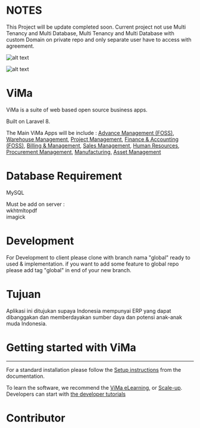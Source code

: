 # NOTES

This Project will be update completed soon. 
Current project not use Multi Tenancy and Multi Database, Multi Tenancy and Multi Database with custom Domain on private repo and only separate user have to access with agreement.

![alt text](https://github.com/vm0993/vmGL/blob/main/vmfoss.jpg?raw=true)

![alt text](https://github.com/vm0993/vmGL/blob/main/jurnal.jpg?raw=true)


# ViMa
ViMa is a suite of web based open source business apps.

Built on Laravel 8.

The Main ViMa Apps will be include :
<a href="http://vimasolusi.com/page/advance-management">Advance Management (FOSS)</a>,
<a href="http://vimasolusi.com/page/warehouse">Warehouse Management</a>,
<a href="http://vimasolusi.com/page/project-management">Project Management</a>,
<a href="http://vimasolusi.com/page/finance-cashbank">Finance &amp; Accounting (FOSS)</a>,
<a href="http://vimasolusi.com/page/accounting">Billing &amp; Management</a>,
<a href="http://vimasolusi.com/page/sales">Sales Management</a>,
<a href="http://vimasolusi.com/page/employees">Human Resources</a>,
<a href="http://vimasolusi.com/page/proc-management">Procurement Management</a>,
<a href="http://vimasolusi.com/page/manufacturing">Manufacturing</a>,
<a href="http://vimasolusi.com/page/asset-management">Asset Management</a>

# Database Requirement

MySQL

Must be add on server :<br>
wkhtmltopdf<br>
imagick

# Development

For Development to client please clone with branch nama "global" ready to used & implementation. if you want to add some feature to global repo please add tag "global" in end of your new branch.

# Tujuan

Aplikasi ini ditujukan supaya Indonesia mempunyai ERP yang dapat dibanggakan dan memberdayakan sumber daya dan potensi anak-anak muda Indonesia.<br>

# Getting started with ViMa
-------------------------

For a standard installation please follow the <a href="http://vimasolusi.com/documentation/2.1/administration/install.html">Setup instructions</a>
from the documentation.

To learn the software, we recommend the <a href="https://vimasolusi.com/slides">ViMa eLearning</a>, or <a href="https://vimasolusi.com/page/scale-up-business">Scale-up</a>. Developers can start with <a href="https://vimasolusi.com/documentation/2.1/developer/howtos.html">the developer tutorials</a>

# Contributor

